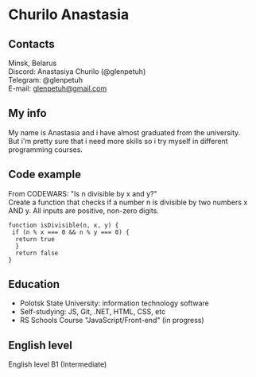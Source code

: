 # Churilo Anastasia  
## Contacts  
Minsk, Belarus  
Discord: Anastasiya Churilo (@glenpetuh)  
Telegram: @glenpetuh  
E-mail: glenpetuh@gmail.com  

## My info  
My name is Anastasia and i have almost graduated from the university.  
But i'm pretty sure that i need more skills so i try myself in different programming courses.

## Code example  
From CODEWARS: "Is n divisible by x and y?"  
Create a function that checks if a number n is divisible by two numbers x AND y. All inputs are positive, non-zero digits.  
``` 
function isDivisible(n, x, y) {
 if (n % x === 0 && n % y === 0) {
  return true
  }
  return false
}
```
## Education 
* Polotsk State University: information technology software  
* Self-studying: JS, Git, .NET, HTML, CSS, etc  
* RS Schools Course "JavaScript/Front-end" (in progress)  

## English level  
English level B1 (Intermediate)  
